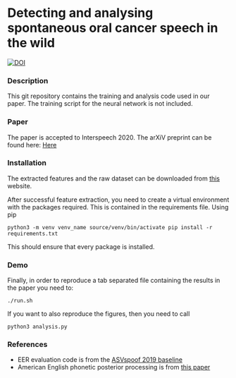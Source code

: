 # Detecting and analysing spontaneous oral cancer speech in the wild

[![DOI](https://zenodo.org/badge/243517361.svg)](https://zenodo.org/badge/latestdoi/243517361)

### Description
This git repository contains the training and analysis code used in our paper. 
The training script for the neural network is not included.

### Paper 
The paper is accepted to Interspeech 2020. The arXiV preprint can be found here: [Here](https://arxiv.org/abs/2007.14205)

### Installation
The extracted features and the raw dataset can be downloaded from [this](
https://zenodo.org/record/3732322#.XoHWYfGxVFM) website.


After successful feature extraction, you need to create a virtual environment with the packages required. 
This is contained in the requirements file. Using pip

`python3 -m venv venv_name
source/venv/bin/activate
pip install -r requirements.txt`

This should ensure that every package is installed. 

### Demo

Finally, in order to reproduce a tab separated file containing the results in the paper you need to:

`./run.sh`

If you want to also reproduce the figures, then you need to call

`python3 analysis.py`

### References

- EER evaluation code is from the [ASVspoof 2019 baseline](https://www.asvspoof.org/asvspoof2019/tDCF_python_v1.zip)
- American English phonetic posterior processing is from [this paper](https://github.com/guanlongzhao/fac-via-ppg) 
